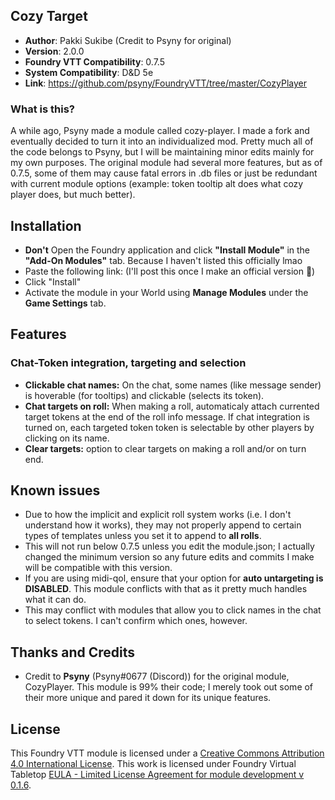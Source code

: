 ## Cozy Target

* **Author**: Pakki Sukibe (Credit to Psyny for original)
* **Version**: 2.0.0
* **Foundry VTT Compatibility**: 0.7.5
* **System Compatibility**: D&D 5e
* **Link**: https://github.com/psyny/FoundryVTT/tree/master/CozyPlayer


### What is this?

A while ago, Psyny made a module called cozy-player. I made a fork and eventually decided to turn it into an individualized mod. Pretty much all of the code belongs to Psyny, but I will be maintaining minor edits mainly for my own purposes. The original module had several more features, but as of 0.7.5, some of them may cause fatal errors in .db files or just be redundant with current module options (example: token tooltip alt does what cozy player does, but much better).

## Installation
* **Don't** Open the Foundry application and click **"Install Module"** in the **"Add-On Modules"** tab. Because I haven't listed this officially lmao
* Paste the following link: (I'll post this once I make an official version 🤔)
* Click "Install"
* Activate the module in your World using **Manage Modules** under the **Game Settings** tab.

## Features

### Chat-Token integration, targeting and selection
* **Clickable chat names:** On the chat, some names (like message sender) is hoverable (for tooltips) and clickable (selects its token).
* **Chat targets on roll:** When making a roll, automaticaly attach currented target tokens at the end of the roll info message. If chat integration is turned on, each targeted token token is selectable by other players by clicking on its name.
* **Clear targets:** option to clear targets on making a roll and/or on turn end.

## Known issues
- Due to how the implicit and explicit roll system works (i.e. I don't understand how it works), they may not properly append to certain types of templates unless you set it to append to **all rolls**.
- This will not run below 0.7.5 unless you edit the module.json; I actually changed the minimum version so any future edits and commits I make will be compatible with this version.
- If you are using midi-qol, ensure that your option for **auto untargeting is DISABLED**. This module conflicts with that as it pretty much handles what it can do.
- This may conflict with modules that allow you to click names in the chat to select tokens. I can't confirm which ones, however.

## Thanks and Credits
- Credit to **Psyny** (Psyny#0677  (Discord)) for the original module, CozyPlayer. This module is 99% their code; I merely took out some of their more unique and pared it down for its unique features.

## License
This Foundry VTT module is licensed under a [Creative Commons Attribution 4.0 International License](http://creativecommons.org/licenses/by/4.0/).
This work is licensed under Foundry Virtual Tabletop [EULA - Limited License Agreement for module development v 0.1.6](http://foundryvtt.com/pages/license.html).
